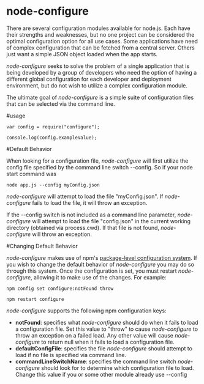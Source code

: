 node-configure
==============

There are several configuration modules available for node.js. Each have their strengths and weaknesses, but
no one project can be considered the optimal configuration option for all use cases. Some applications have
need of complex configuration that can be fetched from a central server. Others just want a simple JSON object
loaded when the app starts.

_node-configure_ seeks to solve the problem of a single application that is being developed by a group of
developers who need the option of having a different global configuration for each developer and deployment environment,
but do not wish to utilize a complex configuration module.

The ultimate goal of _node-configure_ is a simple suite of configuration files that can be selected via the command line.

#usage

    var config = require("configure");

    console.log(config.exampleValue);


#Default Behavior

When looking for a configuration file, _node-configure_ will first utilize the config file specified by the command line
switch --config. So if your node start command was

    node app.js --config myConfig.json

_node-configure_ will attempt to load the file "myConfig.json". If _node-configure_ fails to load the file, it will
throw an exception.

If the --config switch is not included as a command line parameter, _node-configure_ will attempt to load the file
"config.json" in the current working directory (obtained via process.cwd). If that file is not found, _node-configure_
will throw an exception.

 #Changing Default Behavior

 _node-configure_ makes use of npm's
 [package-level configuration system](http://npmjs.org/doc/config.html#Per-Package-Config-Settings). If you wish to
 change the default behavior of _node-configure_ you may do so through this system. Once the configuration is set, you
 must restart _node-configure_, allowing it to make use of the changes. For example:

    npm config set configure:notFound throw

    npm restart configure


_node-configure_ supports the following npm configuration keys:

* **notFound**: specifies what _node-configure_ should do when it fails to load a configuration file. Set this value
to "throw" to cause _node-configure_ to throw an exception on a failed load. Any other value will cause _node-configure_
to return null when it fails to load a configuration file.
* **defaultConfigFile**: specifies the file _node-configure_ should attempt to load if no file is specified via
command line.
* **commandLineSwitchName**: specifies the command line switch _node-configure_ should look for to determine which
configuration file to load. Change this value if you or some other module already use --config

